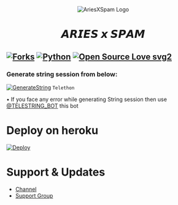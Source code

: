 <p align="center">
  <img src="https://telegra.ph/file/7a0d3f30fa591a61f0900.png" alt="AriesXSpam Logo">
</p>
<h1 align="center">
  <b>𝘼𝙍𝙄𝙀𝙎 𝙭 𝙎𝙋𝘼𝙈</b>
</h1>

[![Forks](https://img.shields.io/github/forks/D3stroyer-xD/AriesSpamBot?style=flat-square&color=orange)](https://github.com/D3stroyer-xD/AriesSpamBot/fork)
[![Python](https://img.shields.io/badge/Python-v3.9.7-blue)](https://www.python.org/)
[![Open Source Love svg2](https://badges.frapsoft.com/os/v2/open-source.svg?v=103)](https://github.com/D3stroyer-xD/AriesSpamBot)   
----
 


### Generate string session from below:

[![GenerateString](https://img.shields.io/badge/RiZoeLXSpam-String-yellowgreen)](https://replit.com/@DarkXstar-xd/AriesXspam-String-gen#main.py) ``Telethon``

• If you face any error while generating String session then use [@TELESTRING_BOT](https://t.me/TELESTRING_BOT) this bot
# Deploy on heroku

[![Deploy](https://www.herokucdn.com/deploy/button.svg)](https://heroku.com/deploy?template=https://github.com/Roninopp/AriesSpamBot)


# Support & Updates
* [Channel](https://t.me/Team_BlackStorm)
* [Support Group](https://t.me/Aries_Updates)


